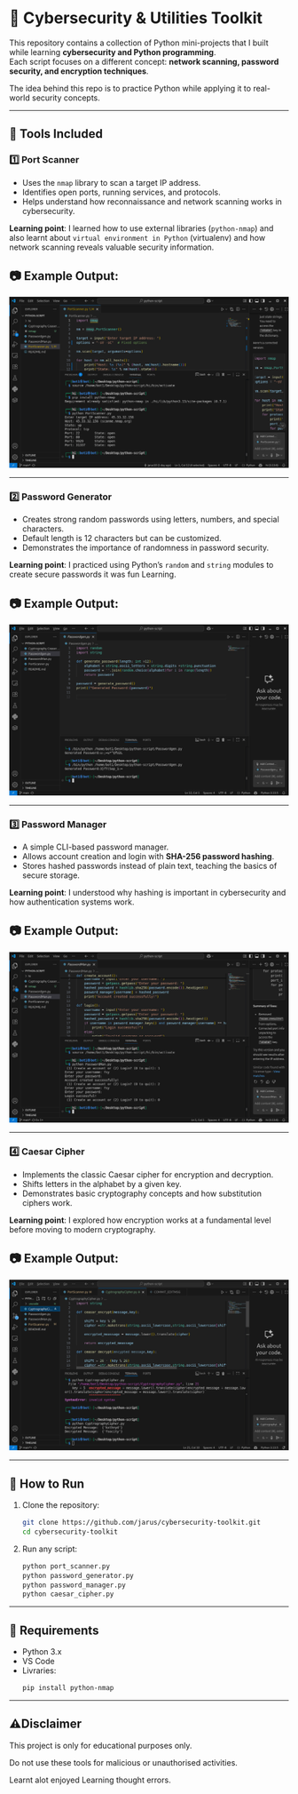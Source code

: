 # 🔐 Cybersecurity & Utilities Toolkit  

This repository contains a collection of Python mini-projects that I built while learning **cybersecurity and Python programming**.  
Each script focuses on a different concept: **network scanning, password security, and encryption techniques**.  

The idea behind this repo is to practice Python while applying it to real-world security concepts.  

---

## 📂 Tools Included  

### 1️⃣ Port Scanner  
- Uses the `nmap` library to scan a target IP address.  
- Identifies open ports, running services, and protocols.  
- Helps understand how reconnaissance and network scanning works in cybersecurity.  

**Learning point**: I learned how to use external libraries (`python-nmap`) and also learnt about `virtual environment in Python` (virtualenv) and how network scanning reveals valuable security information.  

## 📷 Example Output:  
![Password Manager Screenshot](https://github.com/jarus10/python-script/blob/f31f6394a242a1fb54b618329907c7b5d36b1789/PS.png)  

---

### 2️⃣ Password Generator  
- Creates strong random passwords using letters, numbers, and special characters.  
- Default length is 12 characters but can be customized.  
- Demonstrates the importance of randomness in password security.  

**Learning point**: I practiced using Python’s `random` and `string` modules to create secure passwords it was fun Learning.  

## 📷 Example Output:  
![Password Manager Screenshot](https://github.com/jarus10/python-script/blob/b5600a490fc9999d22eed8c9181cb29cc2dbddd6/PG.png) 

---

### 3️⃣ Password Manager  
- A simple CLI-based password manager.  
- Allows account creation and login with **SHA-256 password hashing**.  
- Stores hashed passwords instead of plain text, teaching the basics of secure storage.  

**Learning point**: I understood why hashing is important in cybersecurity and how authentication systems work.  

## 📷 Example Output:  
![Password Manager Screenshot](https://github.com/jarus10/python-script/blob/d8d480dc24f1d3c2683efae0fe03fac68007ca8d/PM.png) 

---

### 4️⃣ Caesar Cipher  
- Implements the classic Caesar cipher for encryption and decryption.  
- Shifts letters in the alphabet by a given key.  
- Demonstrates basic cryptography concepts and how substitution ciphers work.  

**Learning point**: I explored how encryption works at a fundamental level before moving to modern cryptography.  

## 📷 Example Output:  
![Password Manager Screenshot](https://github.com/jarus10/python-script/blob/184a11c792d67e1f58bc4ba5fb975153ebfe2086/CGC.png) 

---

## 🚀 How to Run  

1. Clone the repository:  
   ```bash
   git clone https://github.com/jarus/cybersecurity-toolkit.git
   cd cybersecurity-toolkit

2. Run any script:
   ```bash
   python port_scanner.py
   python password_generator.py
   python password_manager.py
   python caesar_cipher.py

---

## 📌 Requirements 

- Python 3.x
- VS Code
- Livraries:
  ```bash
  pip install python-nmap

---

## ⚠️Disclaimer

This project is only for educational purposes only.

Do not use these tools for malicious or unauthorised activities.
 
Learnt alot enjoyed Learning thought errors.
